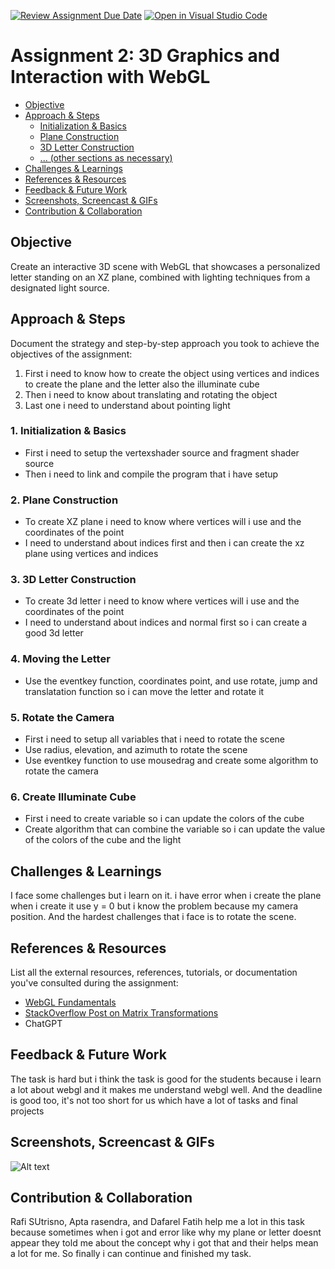 [![Review Assignment Due Date](https://classroom.github.com/assets/deadline-readme-button-24ddc0f5d75046c5622901739e7c5dd533143b0c8e959d652212380cedb1ea36.svg)](https://classroom.github.com/a/nyKu4E7_)
[![Open in Visual Studio Code](https://classroom.github.com/assets/open-in-vscode-718a45dd9cf7e7f842a935f5ebbe5719a5e09af4491e668f4dbf3b35d5cca122.svg)](https://classroom.github.com/online_ide?assignment_repo_id=12538595&assignment_repo_type=AssignmentRepo)
# Assignment 2: 3D Graphics and Interaction with WebGL

  - [Objective](#objective)
  - [Approach & Steps](#approach--steps)
    - [Initialization & Basics](#1-initialization--basics)
    - [Plane Construction](#2-plane-construction)
    - [3D Letter Construction](#3-3d-letter-construction)
    - [... (other sections as necessary)](#other-sections-as-necessary)
  - [Challenges & Learnings](#challenges--learnings)
  - [References & Resources](#references--resources)
  - [Feedback & Future Work](#feedback--future-work)
  - [Screenshots, Screencast & GIFs](#screenshots-screencast--gifs)
  - [Contribution & Collaboration](#contribution--collaboration)

## Objective
Create an interactive 3D scene with WebGL that showcases a personalized letter standing on an XZ plane, combined with lighting techniques from a designated light source.

## Approach & Steps
Document the strategy and step-by-step approach you took to achieve the objectives of the assignment:
1. First i need to know how to create the object using vertices and indices to create the plane and the letter also the illuminate cube
2. Then i need to know about translating and rotating the object
3. Last one i need to understand about pointing light

### 1. Initialization & Basics
- First i need to setup the vertexshader source and fragment shader source
- Then i need to link and compile the program that i have setup

### 2. Plane Construction
- To create XZ plane i need to know where vertices will i use and the coordinates of the point
- I need to understand about indices first and then i can create the xz plane using vertices and indices

### 3. 3D Letter Construction
- To create 3d letter i need to know where vertices will i use and the coordinates of the point
- I need to understand about indices and normal first so i can create a good 3d letter

### 4. Moving the Letter
- Use the eventkey function, coordinates point, and use rotate, jump and translatation function so i can move the letter and rotate it

### 5. Rotate the Camera
- First i need to setup all variables that i need to rotate the scene
- Use radius, elevation, and azimuth to rotate the scene
- Use eventkey function to use mousedrag and create some algorithm to rotate the camera

### 6. Create Illuminate Cube
- First i need to create variable so i can update the colors of the cube
- Create algorithm that can combine the variable so i can update the value of the colors of the cube and the light

## Challenges & Learnings
I face some challenges but i learn on it. i have error when i create the plane when i create it use y = 0 but i know the problem because my camera position. And the hardest challenges that i face is to rotate the scene.

## References & Resources
List all the external resources, references, tutorials, or documentation you've consulted during the assignment:
- [WebGL Fundamentals](https://webglfundamentals.org/)
- [StackOverflow Post on Matrix Transformations](https://stackoverflow.com/questions/example)
- ChatGPT

## Feedback & Future Work
The task is hard but i think the task is good for the students because i learn a lot about webgl and it makes me understand webgl well. And the deadline is good too, it's not too short for us which have a lot of tasks and final projects

## Screenshots, Screencast & GIFs
![Alt text](img/assignment2.gif)

## Contribution & Collaboration
Rafi SUtrisno, Apta rasendra, and Dafarel Fatih help me a lot in this task because sometimes when i got and error like why my plane or letter doesnt appear they told me about the concept why i got that and their helps mean a lot for me. So finally i can continue and finished my task.

